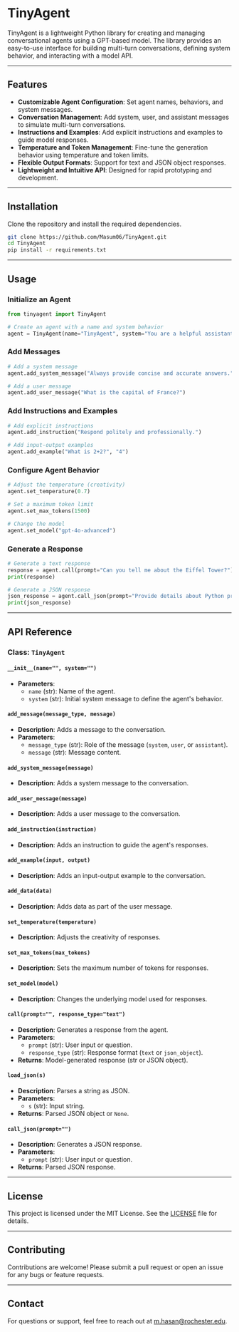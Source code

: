 
# TinyAgent

TinyAgent is a lightweight Python library for creating and managing conversational agents using a GPT-based model. The library provides an easy-to-use interface for building multi-turn conversations, defining system behavior, and interacting with a model API.

---

## Features

- **Customizable Agent Configuration**: Set agent names, behaviors, and system messages.
- **Conversation Management**: Add system, user, and assistant messages to simulate multi-turn conversations.
- **Instructions and Examples**: Add explicit instructions and examples to guide model responses.
- **Temperature and Token Management**: Fine-tune the generation behavior using temperature and token limits.
- **Flexible Output Formats**: Support for text and JSON object responses.
- **Lightweight and Intuitive API**: Designed for rapid prototyping and development.

---

## Installation

Clone the repository and install the required dependencies.

```bash
git clone https://github.com/Masum06/TinyAgent.git
cd TinyAgent
pip install -r requirements.txt
```

---

## Usage

### Initialize an Agent

```python
from tinyagent import TinyAgent

# Create an agent with a name and system behavior
agent = TinyAgent(name="TinyAgent", system="You are a helpful assistant.")
```

### Add Messages

```python
# Add a system message
agent.add_system_message("Always provide concise and accurate answers.")

# Add a user message
agent.add_user_message("What is the capital of France?")
```

### Add Instructions and Examples

```python
# Add explicit instructions
agent.add_instruction("Respond politely and professionally.")

# Add input-output examples
agent.add_example("What is 2+2?", "4")
```

### Configure Agent Behavior

```python
# Adjust the temperature (creativity)
agent.set_temperature(0.7)

# Set a maximum token limit
agent.set_max_tokens(1500)

# Change the model
agent.set_model("gpt-4o-advanced")
```

### Generate a Response

```python
# Generate a text response
response = agent.call(prompt="Can you tell me about the Eiffel Tower?")
print(response)

# Generate a JSON response
json_response = agent.call_json(prompt="Provide details about Python programming.")
print(json_response)
```

---

## API Reference

### Class: `TinyAgent`

#### `__init__(name="", system="")`
- **Parameters**:
  - `name` (str): Name of the agent.
  - `system` (str): Initial system message to define the agent's behavior.

#### `add_message(message_type, message)`
- **Description**: Adds a message to the conversation.
- **Parameters**:
  - `message_type` (str): Role of the message (`system`, `user`, or `assistant`).
  - `message` (str): Message content.

#### `add_system_message(message)`
- **Description**: Adds a system message to the conversation.

#### `add_user_message(message)`
- **Description**: Adds a user message to the conversation.

#### `add_instruction(instruction)`
- **Description**: Adds an instruction to guide the agent's responses.

#### `add_example(input, output)`
- **Description**: Adds an input-output example to the conversation.

#### `add_data(data)`
- **Description**: Adds data as part of the user message.

#### `set_temperature(temperature)`
- **Description**: Adjusts the creativity of responses.

#### `set_max_tokens(max_tokens)`
- **Description**: Sets the maximum number of tokens for responses.

#### `set_model(model)`
- **Description**: Changes the underlying model used for responses.

#### `call(prompt="", response_type="text")`
- **Description**: Generates a response from the agent.
- **Parameters**:
  - `prompt` (str): User input or question.
  - `response_type` (str): Response format (`text` or `json_object`).
- **Returns**: Model-generated response (str or JSON object).

#### `load_json(s)`
- **Description**: Parses a string as JSON.
- **Parameters**:
  - `s` (str): Input string.
- **Returns**: Parsed JSON object or `None`.

#### `call_json(prompt="")`
- **Description**: Generates a JSON response.
- **Parameters**:
  - `prompt` (str): User input or question.
- **Returns**: Parsed JSON response.

---

## License

This project is licensed under the MIT License. See the [LICENSE](LICENSE) file for details.

---

## Contributing

Contributions are welcome! Please submit a pull request or open an issue for any bugs or feature requests.

---

## Contact

For questions or support, feel free to reach out at [m.hasan@rochester.edu](mailto:m.hasan@rochester.edu).
